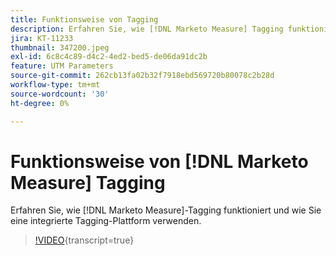 ```yaml
---
title: Funktionsweise von Tagging
description: Erfahren Sie, wie [!DNL Marketo Measure] Tagging funktioniert und wie Sie eine integrierte Tagging-Plattform verwenden.
jira: KT-11233
thumbnail: 347200.jpeg
exl-id: 6c8c4c89-d4c2-4ed2-bed5-de06da91dc2b
feature: UTM Parameters
source-git-commit: 262cb13fa02b32f7918ebd569720b80078c2b28d
workflow-type: tm+mt
source-wordcount: '30'
ht-degree: 0%

---
```


# Funktionsweise von [!DNL Marketo Measure] Tagging

Erfahren Sie, wie [!DNL Marketo Measure]-Tagging funktioniert und wie Sie eine integrierte Tagging-Plattform verwenden.

>[!VIDEO](https://video.tv.adobe.com/v/347200/?learn=on){transcript=true}
